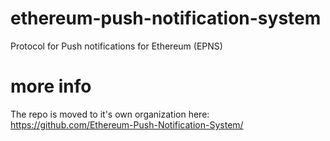 # ethereum-push-notification-system
Protocol for Push notifications for Ethereum (EPNS)

# more info
The repo is moved to it's own organization here: https://github.com/Ethereum-Push-Notification-System/
